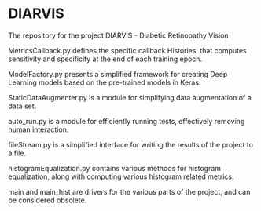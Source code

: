 # DIARVIS
The repository for the project DIARVIS - Diabetic Retinopathy Vision

MetricsCallback.py defines the specific callback Histories, that computes sensitivity and specificity at the end of each training epoch.

ModelFactory.py presents a simplified framework for creating Deep Learning models based on the pre-trained models in Keras.

StaticDataAugmenter.py is a module for simplifying data augmentation of a data set.

auto_run.py is a module for efficiently running tests, effectively removing human interaction.

fileStream.py is a simplified interface for writing the results of the project to a file.

histogramEqualization.py contains various methods for histogram equalization, along with computing various histogram related metrics. 

main and main_hist are drivers for the various parts of the project, and can be considered obsolete.
